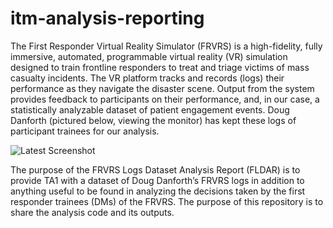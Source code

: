 # itm-analysis-reporting

The First Responder Virtual Reality Simulator (FRVRS) is a high-fidelity, fully immersive, automated, programmable virtual reality (VR) simulation designed to train frontline responders to treat and triage victims of mass casualty incidents. The VR platform tracks and records (logs) their performance as they navigate the disaster scene. Output from the system provides feedback to participants on their performance, and, in our case, a statistically analyzable dataset of patient engagement events. Doug Danforth (pictured below, viewing the monitor) has kept these logs of participant trainees for our analysis.

![Latest Screenshot](https://github.com/NextCenturyCorporation/itm-analysis-reporting/assets/6145699/001cd6a5-6f79-4955-9bfe-fda717728623)

The purpose of the FRVRS Logs Dataset Analysis Report (FLDAR) is to provide TA1 with a dataset of Doug Danforth’s FRVRS logs in addition to anything useful to be found in analyzing the decisions taken by the first responder trainees (DMs) of the FRVRS. The purpose of this repository is to share the analysis code and its outputs.

